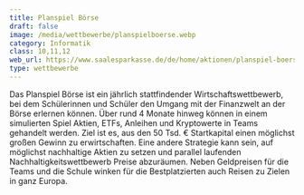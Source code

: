 ```yaml
---
title: Planspiel Börse
draft: false
image: /media/wettbewerbe/planspielboerse.webp
category: Informatik
class: 10,11,12
web_url: https://www.saalesparkasse.de/de/home/aktionen/planspiel-boerse-regional.html
type: wettbewerbe
---
```

Das Planspiel Börse ist ein jährlich stattfindender Wirtschaftswettbewerb, bei dem Schülerinnen und Schüler den Umgang mit der Finanzwelt an der Börse erlernen können. Über rund 4 Monate hinweg können in einem simulierten Spiel Aktien, ETFs, Anleihen und Kryptowerte in Teams gehandelt werden. Ziel ist es, aus den 50 Tsd. € Startkapital einen möglichst großen Gewinn zu erwirtschaften. Eine andere Strategie kann sein, auf möglichst nachhaltige Aktien zu setzen und parallel laufenden Nachhaltigkeitswettbewerb Preise abzuräumen. Neben Geldpreisen für die Teams und die Schule winken für die Bestplatzierten auch Reisen zu Zielen in ganz Europa.
